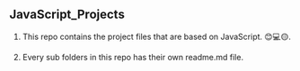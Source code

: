 ## JavaScript_Projects
1. This repo contains the project files that are based on JavaScript. 😊💻🟡.
  
2. Every sub folders in this repo has their own readme.md file.
